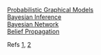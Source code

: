[Probabilistic Graphical Models](probabilistic_graphical_models.ipynb)  
[Bayesian Inference](bayesian_inference.ipynb)  
[Bayesian Network](bayesian_network.ipynb)  
[Belief Propagation](belief_propagation.ipynb)  


Refs [1](https://ermongroup.github.io/cs228-notes/), [2](https://github.com/ermongroup/cs228-notes)
